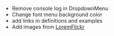 - Remove console log in DropdownMenu
- Change font menu background color
- add links in definitions and examples
- Add images from [LoremFlickr](https://loremflickr.com)